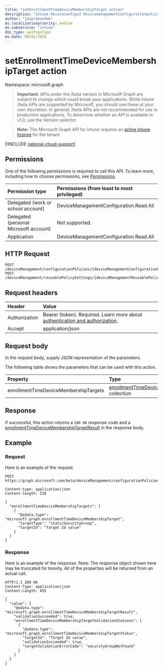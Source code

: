 ```yaml
---
title: "setEnrollmentTimeDeviceMembershipTarget action"
description: "Intune Deviceconfigv2 Devicemanagementconfigurationpolicy Setenrollmenttimedevicemembershiptarget Api ."
author: "jaiprakashmb"
ms.localizationpriority: medium
ms.subservice: "intune"
doc_type: apiPageType
ms.date: 08/01/2024
---
```


# setEnrollmentTimeDeviceMembershipTarget action

Namespace: microsoft.graph

> **Important:** APIs under the /beta version in Microsoft Graph are subject to change which could break your applications. While Intune /beta APIs are supported by Microsoft, you should use these at your own discretion. In general, /beta APIs are not recommended for use in production applications. To determine whether an API is available in v1.0, use the Version selector.

> **Note:** The Microsoft Graph API for Intune requires an [active Intune license](https://go.microsoft.com/fwlink/?linkid=839381) for the tenant.



[!INCLUDE [national-cloud-support](../../includes/all-clouds.md)]

## Permissions
One of the following permissions is required to call this API. To learn more, including how to choose permissions, see [Permissions](/graph/permissions-reference).

|Permission type|Permissions (from least to most privileged)|
|:---|:---|
|Delegated (work or school account)|DeviceManagementConfiguration.Read.All|
|Delegated (personal Microsoft account)|Not supported.|
|Application|DeviceManagementConfiguration.Read.All|

## HTTP Request
<!-- {
  "blockType": "ignored"
}
-->
``` http
POST /deviceManagement/configurationPolicies/{deviceManagementConfigurationPolicyId}/setEnrollmentTimeDeviceMembershipTarget
POST /deviceManagement/reusablePolicySettings/{deviceManagementReusablePolicySettingId}/referencingConfigurationPolicies/{deviceManagementConfigurationPolicyId}/setEnrollmentTimeDeviceMembershipTarget
```

## Request headers
|Header|Value|
|:---|:---|
|Authorization|Bearer {token}. Required. Learn more about [authentication and authorization](/graph/auth/auth-concepts).|
|Accept|application/json|

## Request body
In the request body, supply JSON representation of the parameters.

The following table shows the parameters that can be used with this action.

|Property|Type|Description|
|:---|:---|:---|
|enrollmentTimeDeviceMembershipTargets|[enrollmentTimeDeviceMembershipTarget](../resources/intune-shared-enrollmenttimedevicemembershiptarget.md) collection||



## Response
If successful, this action returns a `200 OK` response code and a [enrollmentTimeDeviceMembershipTargetResult](../resources/intune-shared-enrollmenttimedevicemembershiptargetresult.md) in the response body.

## Example

### Request
Here is an example of the request.
``` http
POST https://graph.microsoft.com/beta/deviceManagement/configurationPolicies/{deviceManagementConfigurationPolicyId}/setEnrollmentTimeDeviceMembershipTarget

Content-type: application/json
Content-length: 228

{
  "enrollmentTimeDeviceMembershipTargets": [
    {
      "@odata.type": "microsoft.graph.enrollmentTimeDeviceMembershipTarget",
      "targetType": "staticSecurityGroup",
      "targetId": "Target Id value"
    }
  ]
}
```

### Response
Here is an example of the response. Note: The response object shown here may be truncated for brevity. All of the properties will be returned from an actual call.
``` http
HTTP/1.1 200 OK
Content-Type: application/json
Content-Length: 455

{
  "value": {
    "@odata.type": "microsoft.graph.enrollmentTimeDeviceMembershipTargetResult",
    "validationSucceeded": true,
    "enrollmentTimeDeviceMembershipTargetValidationStatuses": [
      {
        "@odata.type": "microsoft.graph.enrollmentTimeDeviceMembershipTargetStatus",
        "targetId": "Target Id value",
        "validationSucceeded": true,
        "targetValidationErrorCode": "securityGroupNotFound"
      }
    ]
  }
}
```
